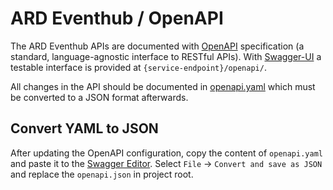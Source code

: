 # ARD Eventhub / OpenAPI

The ARD Eventhub APIs are documented with [OpenAPI](https://swagger.io/specification/) specification (a standard, language-agnostic interface to RESTful APIs). With [Swagger-UI](https://swagger.io/tools/swagger-ui/) a testable interface is provided at `{service-endpoint}/openapi/`.

All changes in the API should be documented in [openapi.yaml](https://eventhub-ingest.ard.de/openapi/openapi.yaml) which must be converted to a JSON format afterwards.

## Convert YAML to JSON

After updating the OpenAPI configuration, copy the content of `openapi.yaml` and paste it to the [Swagger Editor](https://editor.swagger.io/). Select `File` -> `Convert and save as JSON` and replace the `openapi.json` in project root.

